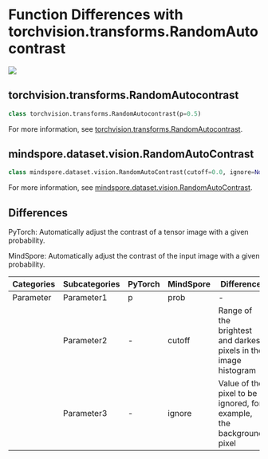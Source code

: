 # Function Differences with torchvision.transforms.RandomAutocontrast

<a href="https://gitee.com/mindspore/docs/blob/master/docs/mindspore/source_en/note/api_mapping/pytorch_diff/RandomAutocontrast.md" target="_blank"><img src="https://mindspore-website.obs.cn-north-4.myhuaweicloud.com/website-images/master/resource/_static/logo_source_en.png"></a>

## torchvision.transforms.RandomAutocontrast

```python
class torchvision.transforms.RandomAutocontrast(p=0.5)
```

For more information, see [torchvision.transforms.RandomAutocontrast](https://pytorch.org/vision/0.14/generated/torchvision.transforms.RandomAutocontrast.html).

## mindspore.dataset.vision.RandomAutoContrast

```python
class mindspore.dataset.vision.RandomAutoContrast(cutoff=0.0, ignore=None, prob=0.5)
```

For more information, see [mindspore.dataset.vision.RandomAutoContrast](https://mindspore.cn/docs/en/master/api_python/dataset_vision/mindspore.dataset.vision.RandomAutoContrast.html).

## Differences

PyTorch: Automatically adjust the contrast of a tensor image with a given probability.

MindSpore: Automatically adjust the contrast of the input image with a given probability.

| Categories | Subcategories |PyTorch | MindSpore | Difference |
| --- | ---   | ---   | ---        |---  |
|Parameter | Parameter1 | p    | prob    | - |
|     | Parameter2 | -     | cutoff    | Range of the brightest and darkest pixels in the image histogram |
|     | Parameter3 | -     | ignore     | Value of the pixel to be ignored, for example, the background pixel |